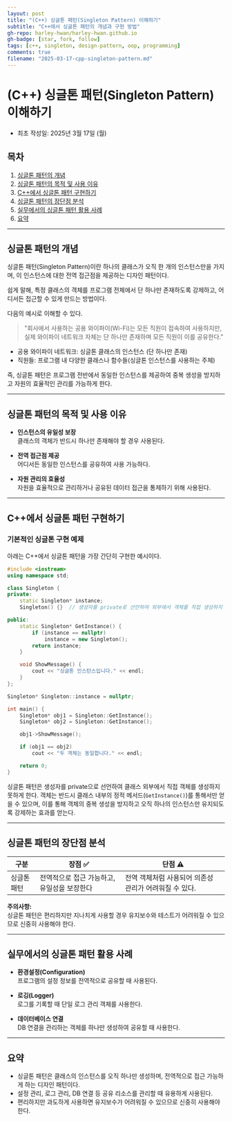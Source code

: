 ```yaml
---
layout: post
title: "(C++) 싱글톤 패턴(Singleton Pattern) 이해하기"
subtitle: "C++에서 싱글톤 패턴의 개념과 구현 방법"
gh-repo: harley-hwan/harley-hwan.github.io
gh-badge: [star, fork, follow]
tags: [c++, singleton, design-pattern, oop, programming]
comments: true
filename: "2025-03-17-cpp-singleton-pattern.md"
---
```


# (C++) 싱글톤 패턴(Singleton Pattern) 이해하기

- 최초 작성일: 2025년 3월 17일 (월)

## 목차

1. [싱글톤 패턴의 개념](#싱글톤-패턴의-개념)
2. [싱글톤 패턴의 목적 및 사용 이유](#싱글톤-패턴의-목적-및-사용-이유)
3. [C++에서 싱글톤 패턴 구현하기](#c에서-싱글톤-패턴-구현하기)
4. [싱글톤 패턴의 장단점 분석](#싱글톤-패턴의-장단점-분석)
5. [실무에서의 싱글톤 패턴 활용 사례](#실무에서의-싱글톤-패턴-활용-사례)
6. [요약](#요약)

---

## 싱글톤 패턴의 개념

싱글톤 패턴(Singleton Pattern)이란 하나의 클래스가 오직 한 개의 인스턴스만을 가지며, 이 인스턴스에 대한 전역 접근점을 제공하는 디자인 패턴이다.

쉽게 말해, 특정 클래스의 객체를 프로그램 전체에서 단 하나만 존재하도록 강제하고, 어디서든 접근할 수 있게 만드는 방법이다.

다음의 예시로 이해할 수 있다.

> "회사에서 사용하는 공용 와이파이(Wi-Fi)는 모든 직원이 접속하여 사용하지만, 실제 와이파이 네트워크 자체는 단 하나만 존재하며 모든 직원이 이를 공유한다."

- 공용 와이파이 네트워크: 싱글톤 클래스의 인스턴스 (단 하나만 존재)
- 직원들: 프로그램 내 다양한 클래스나 함수들(싱글톤 인스턴스를 사용하는 주체)

즉, 싱글톤 패턴은 프로그램 전반에서 동일한 인스턴스를 제공하여 중복 생성을 방지하고 자원의 효율적인 관리를 가능하게 한다.

---

## 싱글톤 패턴의 목적 및 사용 이유

- **인스턴스의 유일성 보장**  
  클래스의 객체가 반드시 하나만 존재해야 할 경우 사용된다.

- **전역 접근점 제공**  
  어디서든 동일한 인스턴스를 공유하여 사용 가능하다.

- **자원 관리의 효율성**  
  자원을 효율적으로 관리하거나 공유된 데이터 접근을 통제하기 위해 사용된다.

---

## C++에서 싱글톤 패턴 구현하기

### 기본적인 싱글톤 구현 예제

아래는 C++에서 싱글톤 패턴을 가장 간단히 구현한 예시이다.

```cpp
#include <iostream>
using namespace std;

class Singleton {
private:
    static Singleton* instance;
    Singleton() {}  // 생성자를 private로 선언하여 외부에서 객체를 직접 생성하지 못하게 함.

public:
    static Singleton* GetInstance() {
        if (instance == nullptr)
            instance = new Singleton();
        return instance;
    }

    void ShowMessage() {
        cout << "싱글톤 인스턴스입니다." << endl;
    }
};

Singleton* Singleton::instance = nullptr;

int main() {
    Singleton* obj1 = Singleton::GetInstance();
    Singleton* obj2 = Singleton::GetInstance();

    obj1->ShowMessage();

    if (obj1 == obj2)
        cout << "두 객체는 동일합니다." << endl;

    return 0;
}
```

싱글톤 패턴은 생성자를 private으로 선언하여 클래스 외부에서 직접 객체를 생성하지 못하게 한다. 객체는 반드시 클래스 내부의 정적 메서드(`GetInstance()`)를 통해서만 얻을 수 있으며, 이를 통해 객체의 중복 생성을 방지하고 오직 하나의 인스턴스만 유지되도록 강제하는 효과를 얻는다.

---

## 싱글톤 패턴의 장단점 분석

| 구분          | 장점 ✅                                   | 단점 ⚠️                              |
|---------------|-------------------------------------------|--------------------------------------|
| 싱글톤 패턴   | 전역적으로 접근 가능하고, 유일성을 보장한다 | 전역 객체처럼 사용되어 의존성 관리가 어려워질 수 있다.|

**주의사항:**  
싱글톤 패턴은 편리하지만 지나치게 사용할 경우 유지보수와 테스트가 어려워질 수 있으므로 신중히 사용해야 한다.

---

## 실무에서의 싱글톤 패턴 활용 사례

- **환경설정(Configuration)**  
  프로그램의 설정 정보를 전역적으로 공유할 때 사용된다.

- **로깅(Logger)**  
  로그를 기록할 때 단일 로그 관리 객체를 사용한다.

- **데이터베이스 연결**  
  DB 연결을 관리하는 객체를 하나만 생성하여 공유할 때 사용한다.

---

## 요약

- 싱글톤 패턴은 클래스의 인스턴스를 오직 하나만 생성하며, 전역적으로 접근 가능하게 하는 디자인 패턴이다.
- 설정 관리, 로그 관리, DB 연결 등 공유 리소스를 관리할 때 유용하게 사용된다.
- 편리하지만 과도하게 사용하면 유지보수가 어려워질 수 있으므로 신중히 사용해야 한다.
